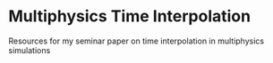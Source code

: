 # Multiphysics Time Interpolation

Resources for my seminar paper on time interpolation in multiphysics simulations